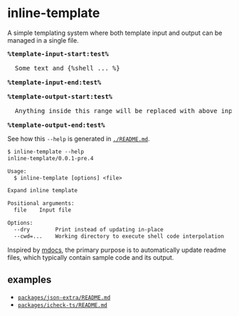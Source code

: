 # inline-template

A simple templating system where both template input and output can be managed in a single file.

<!-- wrap <span>%</span> to avoid this code to be replaced -->
<pre>
<b><span>%</span>template-input-start:test%</b>

  Some text and {%shell ... %}

<b><span>%</span>template-input-end:test%</b>

<b>%template-output-start:test%</b>

  Anything inside this range will be replaced with above input and its shell code output

<b>%template-output-end:test%</b>
</pre>

See how this `--help` is generated in [`./README.md`](./README.md?plain=1).

<!--
%template-input-start:1%

```txt
$ inline-template --help
{%shell pnpm -s cli --help %}
```

%template-input-end:1%
-->

<!-- %template-output-start:1% -->

```txt
$ inline-template --help
inline-template/0.0.1-pre.4

Usage:
  $ inline-template [options] <file>

Expand inline template

Positional arguments:
  file    Input file

Options:
  --dry        Print instead of updating in-place
  --cwd=...    Working directory to execute shell code interpolation
```

<!-- %template-output-end:1% -->

Inspired by [mdocs](https://github.com/brillout/mdocs),
the primary purpose is to automatically update readme files,
which typically contain sample code and its output.

## examples

- [`packages/json-extra/README.md`](../json-extra/README.md?plain=1)
- [`packages/icheck-ts/README.md`](../icheck-ts/README.md?plain=1)
